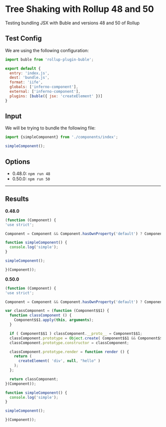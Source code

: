# Tree Shaking with Rollup 48 and 50

Testing bundling JSX with Buble and versions 48 and 50 of Rollup

## Test Config

We are using the following configuration:

```javascript
import buble from 'rollup-plugin-buble';

export default {
  entry: 'index.js',
  dest: 'bundle.js',
  format: 'iife',
  globals: ['inferno-component'],
  external: ['inferno-component'],
  plugins: [buble({ jsx: 'createElement' })]
}

```

## Input

We will be trying to bundle the following file:

```javascript
import {simpleComponent} from './components/index';

simpleComponent();
```

## Options

- 0.48.0: `npm run 48`
- 0.50.0: `npm run 50`

--------------

## Results

**0.48.0**

```javascript
(function (Component) {
'use strict';

Component = Component && Component.hasOwnProperty('default') ? Component['default'] : Component;

function simpleComponent() {
  console.log('simple');
}

simpleComponent();

}(Component));
```

**0.50.0**

```javascript
(function (Component) {
'use strict';

Component = Component && Component.hasOwnProperty('default') ? Component['default'] : Component;

var classComponent = (function (Component$$1) {
  function classComponent () {
    Component$$1.apply(this, arguments);
  }

  if ( Component$$1 ) classComponent.__proto__ = Component$$1;
  classComponent.prototype = Object.create( Component$$1 && Component$$1.prototype );
  classComponent.prototype.constructor = classComponent;

  classComponent.prototype.render = function render () {
    return (
      createElement( 'div', null, "hello" )
    );
  };

  return classComponent;
}(Component));

function simpleComponent() {
  console.log('simple');
}

simpleComponent();

}(Component));
```
